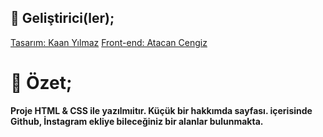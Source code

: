 ## 🎩 Geliştirici(ler);

[Tasarım: Kaan Yılmaz](https://kaanymz.com)
[Front-end: Atacan Cengiz](https://atacancengiz.com)

# 📌 Özet;
**Proje HTML & CSS ile yazılmıitır. Küçük bir hakkımda sayfası. içerisinde Github, İnstagram ekliye bileceğiniz bir alanlar bulunmakta.**
